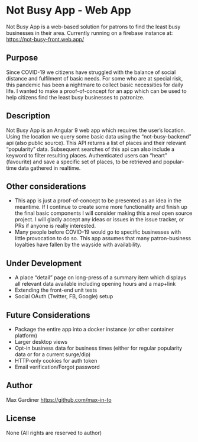 # Not Busy App - Web App

Not Busy App is a web-based solution for patrons to find the least busy businesses in their area. Currently running on a firebase instance at: https://not-busy-front.web.app/ 

## Purpose

Since COVID-19 we citizens have struggled with the balance of social distance and fulfilment of basic needs. For some who are at special risk, this pandemic has been a nightmare to collect basic necessities for daily life. I wanted to make a proof-of-concept for an app which can be used to help citizens find the least busy businesses to patronize. 

## Description

Not Busy App is an Angular 9 web app which requires the user’s location. Using the location we query some basic data using the “not-busy-backend” api (also public source). This API returns a list of places and their relevant “popularity” data. Subsequent searches of this api can also include a keyword to filter resulting places. Authenticated users can “heart” (favourite) and save a specific set of places, to be retrieved and popular-time data gathered in realtime.

## Other considerations

- This app is just a proof-of-concept to be presented as an idea in the meantime. If I continue to create some more functionality and finish up the final basic components I will consider making this a real open source project.  I will gladly accept any ideas or issues in the issue tracker, or PRs if anyone is really interested.
- Many people before COVID-19 would go to specific businesses with little provocation to do so. This app assumes that many patron-business loyalties have fallen by the wayside with availability.

## Under Development

- A place “detail” page on long-press of a summary item which displays all relevant data available including opening hours and a map+link
- Extending the front-end unit tests
- Social OAuth (Twitter, FB, Google) setup 

## Future Considerations
- Package the entire app into a docker instance (or other container platform)
- Larger desktop views
- Opt-in business data for business times (either for regular popularity data or for a current surge/dip)
- HTTP-only cookies for auth token
- Email verification/Forgot password

## Author

Max Gardiner
https://github.com/max-in-to

## License

None (All rights are reserved to author)